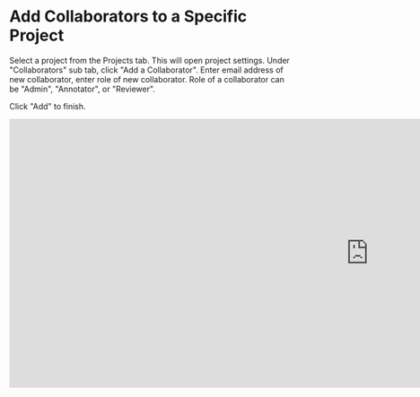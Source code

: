 # Add Collaborators to a Specific Project
Select a project from the Projects tab. This will open project settings. Under "Collaborators" sub tab, click "Add a Collaborator". Enter email address of new collaborator, enter role of new collaborator. Role of a collaborator can be "Admin", "Annotator", or "Reviewer".

Click "Add" to finish.

<!-- [![Add Collaborator](https://i.ytimg.com/vi/2ZUXOUe30n0/hqdefault.jpg)](https://www.youtube.com/embed/2ZUXOUe30n0) -->

<div class="video-wrapper">
  <iframe width="1280" height="480" src="https://www.youtube.com/embed/2ZUXOUe30n0" frameborder="0" allowfullscreen></iframe>
</div>
